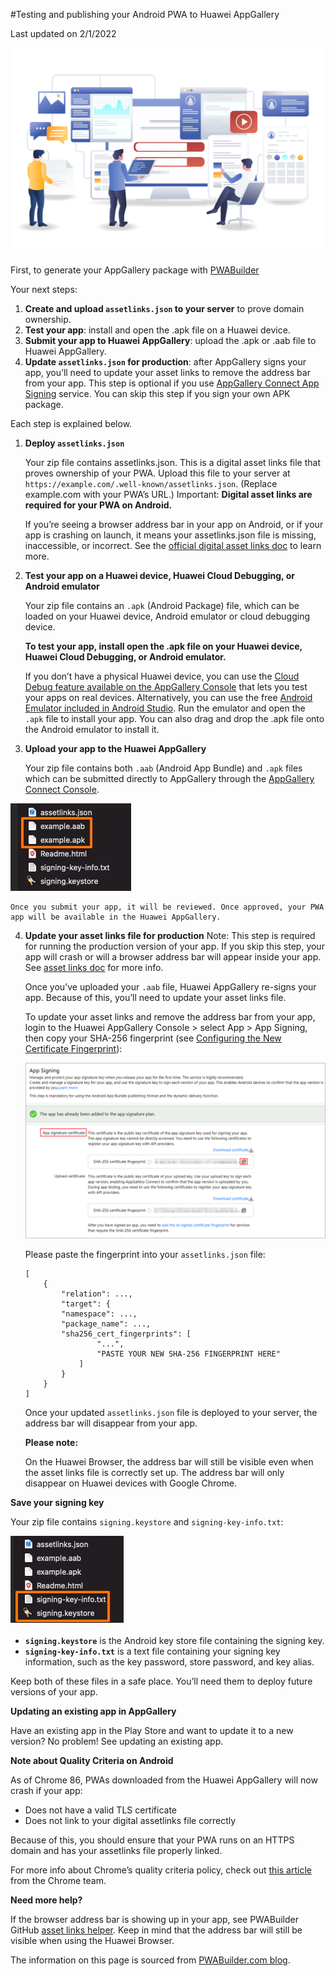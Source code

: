 #Testing and publishing your Android PWA to Huawei AppGallery

Last updated on 2/1/2022
 
![](images/bg-vecteezy_smartphone-and-web-application-testing-team_.jpg)

First, to generate your AppGallery package with [PWABuilder](https://www.pwabuilder.com/)

Your next steps:

1.	**Create and upload `assetlinks.json` to your server** to prove domain ownership.
2.	**Test your app**: install and open the .apk file on a Huawei device.
3.	**Submit your app to Huawei AppGallery**: upload the .apk or .aab file to Huawei AppGallery.
4.	**Update `assetlinks.json` for production**: after AppGallery signs your app, you’ll need to update your asset links to remove the address bar from your app. This step is optional if you use [AppGallery Connect App Signing](https://developer.huawei.com/consumer/en/doc/development/AppGallery-connect-Guides/agc-appsigning-newapp-0000001052418290) service. You can skip this step if you sign your own APK package.

Each step is explained below.

1.	**Deploy `assetlinks.json`**

	Your zip file contains assetlinks.json. This is a digital asset links file that proves ownership of your PWA. Upload this file to your server at `https://example.com/.well-known/assetlinks.json`. (Replace example.com with your PWA’s URL.)
Important:
**Digital asset links are required for your PWA on Android.**

	If you’re seeing a browser address bar in your app on Android, or if your app is crashing on launch, it means your assetlinks.json file is missing, inaccessible, or incorrect. See the [official digital asset links doc](https://developers.google.com/digital-asset-links/v1/getting-started) to learn more.
	
2.	**Test your app on a Huawei device, Huawei Cloud Debugging, or Android emulator**

	Your zip file contains an `.apk` (Android Package) file, which can be loaded on your Huawei device, Android emulator or cloud debugging device.
	
	**To test your app, install open the .apk file on your Huawei device, Huawei Cloud Debugging, or Android emulator.**
	
	If you don’t have a physical Huawei device, you can use the [Cloud Debug feature available on the AppGallery Console](https://developer.huawei.com/consumer/en/doc/development/AppGallery-connect-Guides/agc-clouddebug-introduction-0000001057034023#section3775155131016) that lets you test your apps on real devices. Alternatively, you can use the free [Android Emulator included in Android Studio](https://developer.android.com/studio/run/emulator). Run the emulator and open the `.apk` file to install your app. You can also drag and drop the .apk file onto the Android emulator to install it.
	
3.	**Upload your app to the Huawei AppGallery**

	Your zip file contains both `.aab` (Android App Bundle) and `.apk` files which can be submitted directly to AppGallery through the [AppGallery Connect Console](https://developer.huawei.com/consumer/en/doc/distribution/app/agc-help-configure-appinfo-0000001100086630).

 ![](images/aab-apk.jpg)
 
	Once you submit your app, it will be reviewed. Once approved, your PWA app will be available in the Huawei AppGallery.

4.	**Update your asset links file for production**
Note:
This step is required for running the production version of your app. If you skip this step, your app will crash or will a browser address bar will appear inside your app. See [asset links doc](https://developers.google.com/digital-asset-links/v1/getting-started) for more info.

	Once you’ve uploaded your `.aab` file, Huawei AppGallery re-signs your app. Because of this, you’ll need to update your asset links file.
	
	To update your asset links and remove the address bar from your app, login to the Huawei AppGallery Console > select App > App Signing, then copy your SHA-256 fingerprint (see [Configuring the New Certificate Fingerprint](https://developer.huawei.com/consumer/en/doc/development/AppGallery-connect-Guides/agc-appsigning-newapp-0000001052418290#section1959661616436)):
 
	![](images/app-signing-sha256.png)
 
	Please paste the fingerprint into your `assetlinks.json` file:

		[
			{
				"relation": ...,
				"target": {
				"namespace": ...,
				"package_name": ...,
				"sha256_cert_fingerprints": [
						"...",
						"PASTE YOUR NEW SHA-256 FINGERPRINT HERE"
					]
				}
			}
		]

	Once your updated `assetlinks.json` file is deployed to your server, the address bar will disappear from your app.

	**Please note:**
	
	On the Huawei Browser, the address bar will still be visible even when the asset links file is correctly set up. The address bar will only disappear on Huawei devices with Google Chrome.

**Save your signing key**

Your zip file contains `signing.keystore` and `signing-key-info.txt`:

![](images/key-info-keystore.jpg)
 
* **`signing.keystore`** is the Android key store file containing the signing key.
* **`signing-key-info.txt`** is a text file containing your signing key information, such as the key password, store password, and key alias.

Keep both of these files in a safe place. You’ll need them to deploy future versions of your app.

**Updating an existing app in AppGallery**

Have an existing app in the Play Store and want to update it to a new version? No problem!
See updating an existing app.

**Note about Quality Criteria on Android**

As of Chrome 86, PWAs downloaded from the Huawei AppGallery will now crash if your app:

* Does not have a valid TLS certificate
* Does not link to your digital assetlinks file correctly

Because of this, you should ensure that your PWA runs on an HTTPS domain and has your assetlinks file properly linked.

For more info about Chrome’s quality criteria policy, check out [this article](https://blog.chromium.org/2020/06/changes-to-quality-criteria-for-pwas.html) from the Chrome team.

**Need more help?**

If the browser address bar is showing up in your app, see PWABuilder GitHub [asset links helper](https://github.com/pwa-builder/CloudAPK/blob/master/Asset-links.md). Keep in mind that the address bar will still be visible when using the Huawei Browser.







The information on this page is sourced from [PWABuilder.com blog](https://blog.pwabuilder.com/docs/testing-and-publishing-your-android-pwa-to-the-google-play-store).

